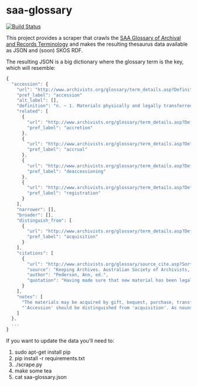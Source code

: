 saa-glossary
============

[![Build Status](https://secure.travis-ci.org/edsu/saa-glossary.png)](http://travis-ci.org/edsu/saa-glossary)

This project provides a scraper that crawls the [SAA Glossary of Archival and Records Terminology](http://www.archivists.org/glossary/) and makes the resulting thesaurus data available as JSON and (soon) SKOS RDF.

The resulting JSON is a big dictionary where the glossary term is the key, which
will resemble:

```javascript
{
  "accession": {
    "url": "http://www.archivists.org/glossary/term_details.asp?DefinitionKey=115", 
    "pref_label": "accession"
    "alt_label": [], 
    "definition": "n. ~ 1. Materials physically and legally transferred to a repository as a unit at a single time; an acquisition.\r\n\r\n", 
    "related": [
      {
        "url": "http://www.archivists.org/glossary/term_details.asp?DefinitionKey=275", 
        "pref_label": "accretion"
      }, 
      {
        "url": "http://www.archivists.org/glossary/term_details.asp?DefinitionKey=492", 
        "pref_label": "accrual"
      }, 
      {
        "url": "http://www.archivists.org/glossary/term_details.asp?DefinitionKey=655", 
        "pref_label": "deaccessioning"
      }, 
      {
        "url": "http://www.archivists.org/glossary/term_details.asp?DefinitionKey=1606", 
        "pref_label": "registration"
      }
    ], 
    "narrower": [],
    "broader": [], 
    "distinguish_from": [
      {
        "url": "http://www.archivists.org/glossary/term_details.asp?DefinitionKey=114", 
        "pref_label": "acquisition"
      }
    ], 
    "citations": [
      {
        "url": "http://www.archivists.org/glossary/source_cite.asp?SortOrder=220", 
        "source": "Keeping Archives. Australian Society of Archivists, 1987.", 
        "author": "Pederson, Ann, ed.", 
        "quotation": "Having made sure that new material has been legally transferred to your archives, the next, and vitally important, step is to gain control over it. This initial process is called accessioning."
      }
    ], 
    "notes": [
      "The materials may be acquired by gift, bequest, purchase, transfer, retention schedule, or statute. An accession may be part of a larger, existing collection.  An accession added to existing collections is sometimes called an accretion or an accrual.\r\n\r\n", 
      "'Accession' should be distinguished from 'acquisition'. As nouns, they are synonymous.  However, the verb 'accession' goes far beyond the sense of 'acquire', connoting the initial steps of processing by establishing rudimentary physical and intellectual control over the materials by entering brief information about those materials in a register, database, or other log of the repository's holdings."
    ]
  }, 
  ...
}
```

If you want to update the data you'll need to:

1. sudo apt-get install pip
1. pip install -r requirements.txt
1. ./scrape.py
1. make some tea
1. cat saa-glossary.json
